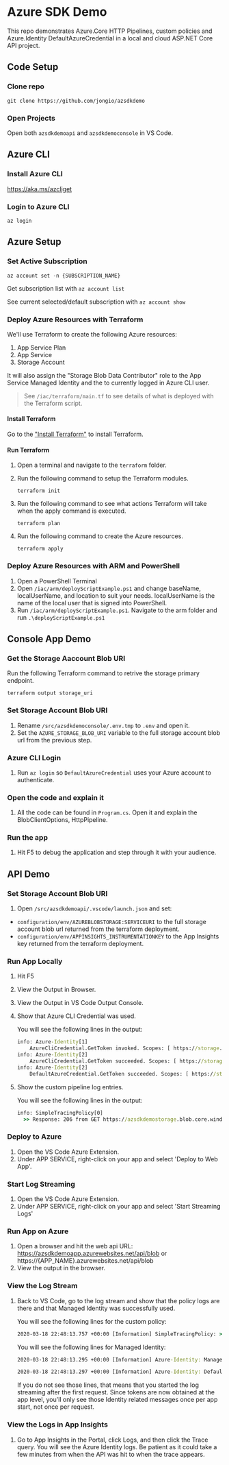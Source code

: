 # Azure SDK Demo

This repo demonstrates Azure.Core HTTP Pipelines, custom policies and Azure.Identity DefaultAzureCredential in a local and cloud ASP.NET Core API project.

## Code Setup

### Clone repo

`git clone https://github.com/jongio/azsdkdemo`

### Open Projects

Open both `azsdkdemoapi` and `azsdkdemoconsole` in VS Code.

## Azure CLI

### Install Azure CLI

https://aka.ms/azcliget

### Login to Azure CLI

`az login`

## Azure Setup

### Set Active Subscription

`az account set -n {SUBSCRIPTION_NAME}`

Get subscription list with `az account list`

See current selected/default subscription with `az account show`

### Deploy Azure Resources with Terraform

We'll use Terraform to create the following Azure resources:

1. App Service Plan
1. App Service
1. Storage Account

It will also assign the "Storage Blob Data Contributor" role to the App Service Managed Identity and the to currently logged in Azure CLI user.

> See `/iac/terraform/main.tf` to see details of what is deployed with the Terraform script.

#### Install Terraform

Go to the ["Install Terraform"](https://learn.hashicorp.com/terraform/getting-started/install.html#install-terraform) to install Terraform.

#### Run Terraform

1. Open a terminal and navigate to the `terraform` folder.

1. Run the following command to setup the Terraform modules.

   `terraform init`

1. Run the following command to see what actions Terraform will take when the apply command is executed.

   `terraform plan`

1. Run the following command to create the Azure resources.

   `terraform apply`

### Deploy Azure Resources with ARM and PowerShell

1. Open a PowerShell Terminal
2. Open `/iac/arm/deployScriptExample.ps1` and change baseName, localUserName, and location to suit your needs.  localUserName is the name of the local user that is signed into PowerShell.
3. Run `/iac/arm/deployScriptExample.ps1`. Navigate to the arm folder and run `.\deployScriptExample.ps1`

## Console App Demo

### Get the Storage Aaccount Blob URI

Run the following Terraform command to retrive the storage primary endpoint.

`terraform output storage_uri`

### Set Storage Account Blob URI

1. Rename `/src/azsdkdemoconsole/.env.tmp` to `.env` and open it.
1. Set the `AZURE_STORAGE_BLOB_URI` variable to the full storage account blob url from the previous step.

### Azure CLI Login

1. Run `az login` so `DefaultAzureCredential` uses your Azure account to authenticate.

### Open the code and explain it

1. All the code can be found in `Program.cs`. Open it and explain the BlobClientOptions, HttpPipeline.

### Run the app

1. Hit F5 to debug the application and step through it with your audience.

## API Demo

### Set Storage Account Blob URI

1. Open `/src/azsdkdemoapi/.vscode/launch.json` and set:
 - `configuration/env/AZUREBLOBSTORAGE:SERVICEURI` to the full storage account blob url returned from the terraform deployment.
 - `configuration/env/APPINSIGHTS_INSTRUMENTATIONKEY` to the App Insights key returned from the terraform deployment.


### Run App Locally

1. Hit F5
1. View the Output in Browser.
1. View the Output in VS Code Output Console.
1. Show that Azure CLI Credential was used.

   You will see the following lines in the output:

   ```cmd
   info: Azure-Identity[1]
       AzureCliCredential.GetToken invoked. Scopes: [ https://storage.azure.com/.default ] ParentRequestId: c7e8b2b7-a86d-4710-a10e-99f44eedb8bc
   info: Azure-Identity[2]
       AzureCliCredential.GetToken succeeded. Scopes: [ https://storage.azure.com/.default ] ParentRequestId: c7e8b2b7-a86d-4710-a10e-99f44eedb8bc ExpiresOn: 2020-03-18T23:12:27.2820620+00:00
   info: Azure-Identity[2]
       DefaultAzureCredential.GetToken succeeded. Scopes: [ https://storage.azure.com/.default ] ParentRequestId: c7e8b2b7-a86d-4710-a10e-99f44eedb8bc ExpiresOn: 2020-03-18T23:12:27.2820620+00:00
   ```

1. Show the custom pipeline log entries.

   You will see the following lines in the output:

   ```cmd
   info: SimpleTracingPolicy[0]
     >> Response: 206 from GET https://azsdkdemostorage.blob.core.windows.net/blobs/blob.txt
   ```

### Deploy to Azure

1. Open the VS Code Azure Extension.
1. Under APP SERVICE, right-click on your app and select 'Deploy to Web App'.

### Start Log Streaming

1. Open the VS Code Azure Extension.
1. Under APP SERVICE, right-click on your app and select 'Start Streaming Logs'

### Run App on Azure

1. Open a browser and hit the web api URL: https://azsdkdemoapp.azurewebsites.net/api/blob or https://{APP_NAME}.azurewebsites.net/api/blob
1. View the output in the browser.

### View the Log Stream

1. Back to VS Code, go to the log stream and show that the policy logs are there and that Managed Identity was successfully used.

   You will see the following lines for the custom policy:

   ```cmd
   2020-03-18 22:48:13.757 +00:00 [Information] SimpleTracingPolicy: >> Response: 206 from GET https://azsdkdemostorage.blob.core.windows.net/blobs/blob.txt
   ```

   You will see the following lines for Managed Identity:

   ```cmd
   2020-03-18 22:48:13.295 +00:00 [Information] Azure-Identity: ManagedIdentityCredential.GetToken succeeded. Scopes: [ https://storage.azure.com/.default ] ParentRequestId: 1fce14b9-720a-45a0-af21-146098f3ec25 ExpiresOn: 2020-03-19T01:49:40.0000000+00:00

   2020-03-18 22:48:13.297 +00:00 [Information] Azure-Identity: DefaultAzureCredential.GetToken succeeded. Scopes: [ https://storage.azure.com/.default ] ParentRequestId: 1fce14b9-720a-45a0-af21-146098f3ec25 ExpiresOn: 2020-03-19T01:49:40.0000000+00:00
   ```

   If you do not see those lines, that means that you started the log streaming after the first request. Since tokens are now obtained at the app level, you'll only see those Identity related messages once per app start, not once per request.

### View the Logs in App Insights

1. Go to App Insights in the Portal, click Logs, and then click the Trace query.  You will see the Azure Identity logs.  Be patient as it could take a few minutes from when the API was hit to when the trace appears.